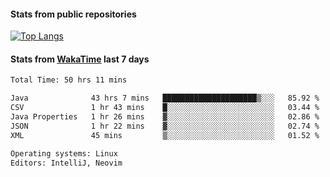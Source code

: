 #### Stats from public repositories

[![Top Langs](https://github-readme-stats.vercel.app/api/top-langs/?username=hyoghurt&layout=compact&exclude_repo=multiserver,docker_compose&langs_count=6)](https://github.com/anuraghazra/github-readme-stats)

#### Stats from [WakaTime](https://wakatime.com/@hyoghurt) last 7 days
<!--START_SECTION:waka-->

```txt
Total Time: 50 hrs 11 mins

Java              43 hrs 7 mins   █████████████████████▒░░░   85.92 %
CSV               1 hr 43 mins    █░░░░░░░░░░░░░░░░░░░░░░░░   03.44 %
Java Properties   1 hr 26 mins    ▓░░░░░░░░░░░░░░░░░░░░░░░░   02.86 %
JSON              1 hr 22 mins    ▓░░░░░░░░░░░░░░░░░░░░░░░░   02.74 %
XML               45 mins         ▒░░░░░░░░░░░░░░░░░░░░░░░░   01.52 %

Operating systems: Linux
Editors: IntelliJ, Neovim
```

<!--END_SECTION:waka-->
